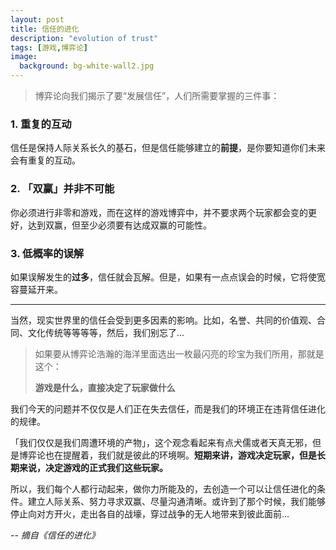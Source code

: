 ```yaml
---
layout: post
title: 信任的进化
description: "evolution of trust"
tags: [游戏,博弈论]
image:
  background: bg-white-wall2.jpg
---
```


> 博弈论向我们揭示了要“发展信任”，人们所需要掌握的三件事：

### 1. 重复的互动

信任是保持人际关系长久的基石，但是信任能够建立的**前提**，是你要知道你们未来会有重复的互动。

### 2. 「双赢」并非不可能

你必须进行非零和游戏，而在这样的游戏博弈中，并不要求两个玩家都会变的更好，达到双赢，但至少必须要有达成双赢的可能性。

### 3. 低概率的误解

如果误解发生的**过多**，信任就会瓦解。但是，如果有一点点误会的时候，它将使宽容蔓延开来。

---

当然，现实世界里的信任会受到更多因素的影响。比如，名誉、共同的价值观、合同、文化传统等等等等，然后，我们别忘了...


> 如果要从博弈论浩瀚的海洋里面选出一枚最闪亮的珍宝为我们所用，那就是这个：
> 
> **游戏是什么，直接决定了玩家做什么**

我们今天的问题并不仅仅是人们正在失去信任，而是我们的环境正在违背信任进化的规律。

「我们仅仅是我们周遭环境的产物」，这个观念看起来有点犬儒或者天真无邪，但是博弈论也在提醒着，我们就是彼此的环境啊。**短期来讲，游戏决定玩家，但是长期来说，决定游戏的正式我们这些玩家。**

所以，我们每个人都行动起来，做你力所能及的，去创造一个可以让信任进化的条件。建立人际关系、努力寻求双赢、尽量沟通清晰。或许到了那个时候，我们能够停止向对方开火，走出各自的战壕，穿过战争的无人地带来到彼此面前...


*-- 摘自《信任的进化》*